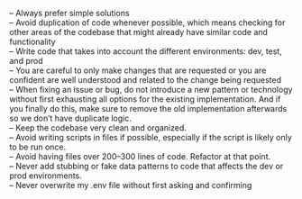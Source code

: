 – Always prefer simple solutions  
– Avoid duplication of code whenever possible, which means checking for other areas of the codebase that might already have similar code and functionality  
– Write code that takes into account the different environments: dev, test, and prod  
– You are careful to only make changes that are requested or you are confident are well understood and related to the change being requested  
– When fixing an issue or bug, do not introduce a new pattern or technology without first exhausting all options for the existing implementation. And if you finally do this, make sure to remove the old implementation afterwards so we don’t have duplicate logic.  
– Keep the codebase very clean and organized.  
– Avoid writing scripts in files if possible, especially if the script is likely only to be run once.  
– Avoid having files over 200–300 lines of code. Refactor at that point.  
– Never add stubbing or fake data patterns to code that affects the dev or prod environments.  
– Never overwrite my .env file without first asking and confirming